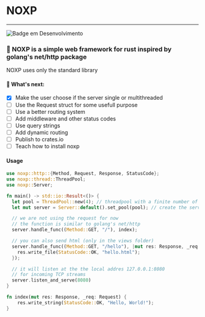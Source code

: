 # NOXP
***
![Badge em Desenvolvimento](http://img.shields.io/static/v1?label=STATUS&message=EM%20DESENVOLVIMENTO&color=GREEN&style=for-the-badge)
### 🦀 NOXP is a simple web framework for rust inspired by golang's net/http package
NOXP uses only the standard library

#### 🚧 What's next:
- [x] Make the user choose if the server single or multithreaded
- [ ] Use the Request struct for some usefull purpose
- [ ] Use a better routing system
- [ ] Add middleware and other status codes
- [ ] Use query strings
- [ ] Add dynamic routing
- [ ] Publish to crates.io
- [ ] Teach how to install noxp

#### Usage
```rust
use noxp::http::{Method, Request, Response, StatusCode};
use noxp::thread::ThreadPool;
use noxp::Server;

fn main() -> std::io::Result<()> {
  let pool = ThreadPool::new(4); // threadpool with a finite number of threads (4)
  let mut server = Server::default().set_pool(pool); // create the server with the threadpool

  // we are not using the request for now
  // the function is similar to golang's net/http
  server.handle_func((Method::GET, "/"), index);

  // you can also send html (only in the views folder)
  server.handle_func((Method::GET, "/hello"), |mut res: Response, _req: Request| {
    res.write_file(StatusCode::OK, "hello.html");
  });

  // it will listen at the the local addres 127.0.0.1:8080
  // for incoming TCP streams
  server.listen_and_serve(8080)
}

fn index(mut res: Response, _req: Request) {
    res.write_string(StatusCode::OK, "Hello, World!");
}
```
